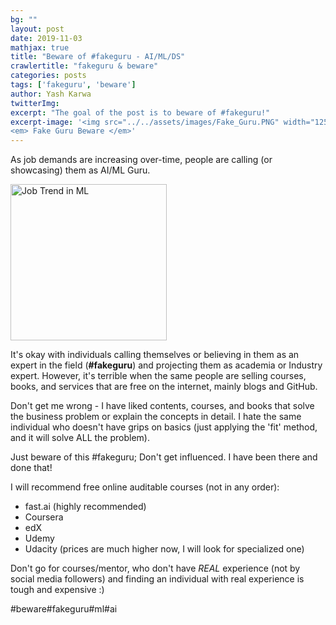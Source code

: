 ```yaml
---
bg: ""
layout: post
date: 2019-11-03
mathjax: true
title: "Beware of #fakeguru - AI/ML/DS"
crawlertitle: "fakeguru & beware"
categories: posts
tags: ['fakeguru', 'beware']
author: Yash Karwa
twitterImg: 
excerpt: "The goal of the post is to beware of #fakeguru!"
excerpt-image: '<img src="../../assets/images/Fake_Guru.PNG" width="125" alt="Fake Guru Beware" title="Fake Guru Beware">
<em> Fake Guru Beware </em>'
---
```


As job demands are increasing over-time, people are calling (or showcasing) them as AI/ML Guru. 


<img src="../../assets/images/Job_Trend.PNG" width="250" alt="Job Trend in ML" title="Job Trend in ML"> 

It's okay with individuals calling themselves or believing in them as an expert in the field (**#fakeguru**) and projecting them as academia or Industry expert. However, it's terrible when the same people are selling courses, books, and services that are free on the internet, mainly blogs and GitHub. 

Don't get me wrong - I have liked contents, courses, and books that solve the business problem or explain the concepts in detail. I hate the same individual who doesn't have grips on basics (just applying the 'fit' method, and it will solve ALL the problem).

Just beware of this #fakeguru; Don't get influenced. I have been there and done that!

I will recommend free online auditable courses  (not in any order):
- fast.ai (highly recommended)
- Coursera
- edX
- Udemy
- Udacity (prices are much higher now, I will look for specialized one)

Don't go for courses/mentor, who don't have *REAL* experience (not by social media followers) and finding an individual with real experience is tough and expensive :)	  

#beware#fakeguru#ml#ai
	 

	 




